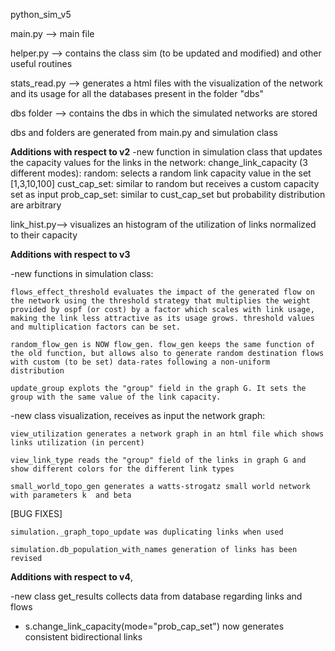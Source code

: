 python_sim_v5

main.py --> main file

helper.py --> contains the class sim (to be updated and modified) and other useful routines

stats_read.py --> generates a html files with the visualization of the network and its usage for all the databases present in the folder "dbs"

dbs folder -->  contains the dbs in which the simulated networks are stored

dbs and folders are generated from main.py and simulation class

**Additions with respect to v2**
-new function in simulation class that updates the capacity values for the links in the network: 
	change_link_capacity (3 different modes):
		random: selects a random link capacity value in the set [1,3,10,100]
		cust_cap_set: similar to random but receives a custom capacity set as input
		prob_cap_set: similar to cust_cap_set but probability distribution are arbitrary

link_hist.py--> visualizes an histogram of the utilization of links normalized to their capacity 

**Additions with respect to v3**

-new functions in simulation class: 

	flows_effect_threshold evaluates the impact of the generated flow on the network using the threshold strategy that multiplies the weight provided by ospf (or cost) by a factor which scales with link usage, making the link less attractive as its usage grows. threshold values and multiplication factors can be set.
	
	random_flow_gen is NOW flow_gen. flow_gen keeps the same function of the old function, but allows also to generate random destination flows with custom (to be set) data-rates following a non-uniform distribution
	
	update_group explots the "group" field in the graph G. It sets the group with the same value of the link capacity.
	
-new class visualization, receives as input the network graph:

	view_utilization generates a network graph in an html file which shows links utilization (in percent)
	
	view_link_type reads the "group" field of the links in graph G and show different colors for the different link types
	
	small_world_topo_gen generates a watts-strogatz small world network with parameters k  and beta
	
[BUG FIXES]

	simulation._graph_topo_update was duplicating links when used
	
	simulation.db_population_with_names generation of links has been revised
	
**Additions with respect to v4**,


-new class get_results collects data from database regarding links and flows
	
	
- s.change_link_capacity(mode="prob_cap_set") now generates consistent bidirectional links
	









	
